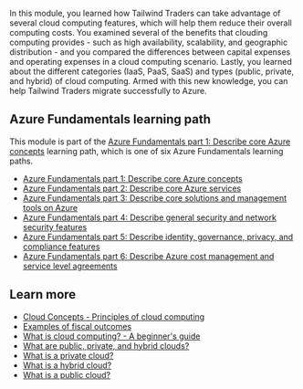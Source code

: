 In this module, you learned how Tailwind Traders can take advantage of several cloud computing features, which will help them reduce their overall computing costs. You examined several of the benefits that clouding computing provides - such as high availability, scalability, and geographic distribution - and you compared the differences between capital expenses and operating expenses in a cloud computing scenario. Lastly, you learned about the different categories (IaaS, PaaS, SaaS) and types (public, private, and hybrid) of cloud computing. Armed with this new knowledge, you can help Tailwind Traders migrate successfully to Azure.

## Azure Fundamentals learning path

This module is part of the [Azure Fundamentals part 1: Describe core Azure concepts](/learn/paths/az-900-describe-cloud-concepts/) learning path, which is one of six Azure Fundamentals learning paths.

- [Azure Fundamentals part 1: Describe core Azure concepts](/learn/paths/az-900-describe-cloud-concepts/)
- [Azure Fundamentals part 2: Describe core Azure services](/learn/paths/az-900-describe-core-azure-services/)
- [Azure Fundamentals part 3: Describe core solutions and management tools on Azure](/learn/paths/)
- [Azure Fundamentals part 4: Describe general security and network security features](/learn/paths/)
- [Azure Fundamentals part 5: Describe identity, governance, privacy, and compliance features](/learn/paths/)
- [Azure Fundamentals part 6: Describe Azure cost management and service level agreements](/learn/paths/)

## Learn more

- [Cloud Concepts - Principles of cloud computing](https://docs.microsoft.com/learn/modules/principles-cloud-computing/)
- [Examples of fiscal outcomes](https://docs.microsoft.com/azure/cloud-adoption-framework/strategy/business-outcomes/fiscal-outcomes)
- [What is cloud computing? - A beginner's guide](https://azure.microsoft.com/overview/what-is-cloud-computing/)
- [What are public, private, and hybrid clouds?](https://azure.microsoft.com/overview/what-are-private-public-hybrid-clouds/)
- [What is a private cloud?](https://azure.microsoft.com/overview/what-is-a-private-cloud/)
- [What is a hybrid cloud?](https://azure.microsoft.com/overview/what-is-hybrid-cloud-computing/)
- [What is a public cloud?](https://azure.microsoft.com/overview/what-is-a-public-cloud/)